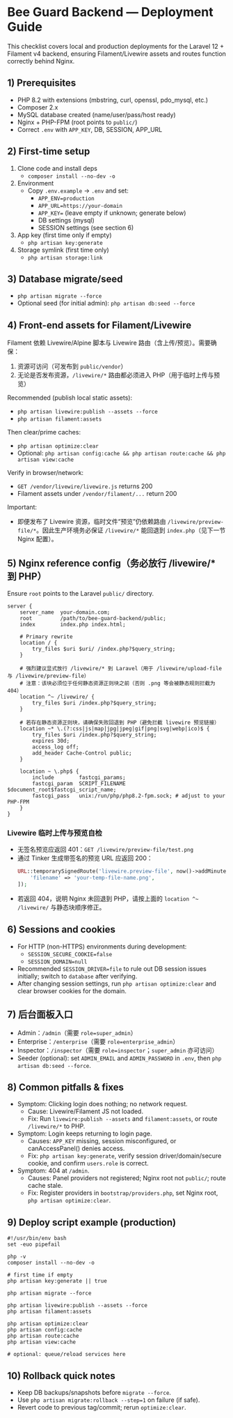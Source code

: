# Bee Guard Backend — Deployment Guide

This checklist covers local and production deployments for the Laravel 12 + Filament v4 backend, ensuring Filament/Livewire assets and routes function correctly behind Nginx.

## 1) Prerequisites
- PHP 8.2 with extensions (mbstring, curl, openssl, pdo_mysql, etc.)
- Composer 2.x
- MySQL database created (name/user/pass/host ready)
- Nginx + PHP-FPM (root points to `public/`)
- Correct `.env` with `APP_KEY`, DB, SESSION, APP_URL

## 2) First-time setup
1. Clone code and install deps
   - `composer install --no-dev -o`
2. Environment
   - Copy `.env.example` → `.env` and set:
     - `APP_ENV=production`
     - `APP_URL=https://your-domain`
     - `APP_KEY=` (leave empty if unknown; generate below)
     - DB settings (mysql)
     - SESSION settings (see section 6)
3. App key (first time only if empty)
   - `php artisan key:generate`
4. Storage symlink (first time only)
   - `php artisan storage:link`

## 3) Database migrate/seed
- `php artisan migrate --force`
- Optional seed (for initial admin): `php artisan db:seed --force`

## 4) Front-end assets for Filament/Livewire
Filament 依赖 Livewire/Alpine 脚本与 Livewire 路由（含上传/预览）。需要确保：
1) 资源可访问（可发布到 `public/vendor`）
2) 无论是否发布资源，`/livewire/*` 路由都必须进入 PHP（用于临时上传与预览）

Recommended (publish local static assets):
- `php artisan livewire:publish --assets --force`
- `php artisan filament:assets`

Then clear/prime caches:
- `php artisan optimize:clear`
- Optional: `php artisan config:cache && php artisan route:cache && php artisan view:cache`

Verify in browser/network:
- `GET /vendor/livewire/livewire.js` returns 200
- Filament assets under `/vendor/filament/...` return 200

Important:
- 即便发布了 Livewire 资源，临时文件“预览”仍依赖路由 `/livewire/preview-file/*`。因此生产环境务必保证 `/livewire/*` 能回退到 `index.php`（见下一节 Nginx 配置）。

## 5) Nginx reference config（务必放行 /livewire/* 到 PHP）
Ensure `root` points to the Laravel `public/` directory.

```
server {
    server_name  your-domain.com;
    root         /path/to/bee-guard-backend/public;
    index        index.php index.html;

    # Primary rewrite
    location / {
        try_files $uri $uri/ /index.php?$query_string;
    }

    # 强烈建议显式放行 /livewire/* 到 Laravel（用于 /livewire/upload-file 与 /livewire/preview-file）
    # 注意：该块必须位于任何静态资源正则块之前（否则 .png 等会被静态规则拦截为 404）
    location ^~ /livewire/ {
        try_files $uri /index.php?$query_string;
    }

    # 若存在静态资源正则块，请确保失败回退到 PHP（避免拦截 livewire 预览链接）
    location ~* \.(?:css|js|map|jpg|jpeg|gif|png|svg|webp|ico)$ {
        try_files $uri /index.php?$query_string;
        expires 30d;
        access_log off;
        add_header Cache-Control public;
    }

    location ~ \.php$ {
        include        fastcgi_params;
        fastcgi_param  SCRIPT_FILENAME $document_root$fastcgi_script_name;
        fastcgi_pass   unix:/run/php/php8.2-fpm.sock; # adjust to your PHP-FPM
    }
}
```

### Livewire 临时上传与预览自检
- 无签名预览应返回 401：`GET /livewire/preview-file/test.png`
- 通过 Tinker 生成带签名的预览 URL 应返回 200：
  ```php
  URL::temporarySignedRoute('livewire.preview-file', now()->addMinutes(30)->endOfHour(), [
      'filename' => 'your-temp-file-name.png',
  ]);
  ```
- 若返回 404，说明 Nginx 未回退到 PHP，请按上面的 `location ^~ /livewire/` 与静态块顺序修正。

## 6) Sessions and cookies
- For HTTP (non-HTTPS) environments during development:
  - `SESSION_SECURE_COOKIE=false`
  - `SESSION_DOMAIN=null`
- Recommended `SESSION_DRIVER=file` to rule out DB session issues initially; switch to `database` after verifying.
- After changing session settings, run `php artisan optimize:clear` and clear browser cookies for the domain.

## 7) 后台面板入口
- Admin：`/admin`（需要 `role=super_admin`）
- Enterprise：`/enterprise`（需要 `role=enterprise_admin`）
- Inspector：`/inspector`（需要 `role=inspector`；`super_admin` 亦可访问）
- Seeder (optional): set `ADMIN_EMAIL` and `ADMIN_PASSWORD` in `.env`, then `php artisan db:seed --force`.

## 8) Common pitfalls & fixes
- Symptom: Clicking login does nothing; no network request.
  - Cause: Livewire/Filament JS not loaded.
  - Fix: Run `livewire:publish --assets` and `filament:assets`, or route `/livewire/*` to PHP.
- Symptom: Login keeps returning to login page.
  - Causes: `APP_KEY` missing, session misconfigured, or canAccessPanel() denies access.
  - Fix: `php artisan key:generate`, verify session driver/domain/secure cookie, and confirm `users.role` is correct.
- Symptom: 404 at `/admin`.
  - Causes: Panel providers not registered; Nginx root not `public/`; route cache stale.
  - Fix: Register providers in `bootstrap/providers.php`, set Nginx root, `php artisan optimize:clear`.

## 9) Deploy script example (production)
```
#!/usr/bin/env bash
set -euo pipefail

php -v
composer install --no-dev -o

# first time if empty
php artisan key:generate || true

php artisan migrate --force

php artisan livewire:publish --assets --force
php artisan filament:assets

php artisan optimize:clear
php artisan config:cache
php artisan route:cache
php artisan view:cache

# optional: queue/reload services here
```

## 10) Rollback quick notes
- Keep DB backups/snapshots before `migrate --force`.
- Use `php artisan migrate:rollback --step=1` on failure (if safe).
- Revert code to previous tag/commit; rerun `optimize:clear`.
